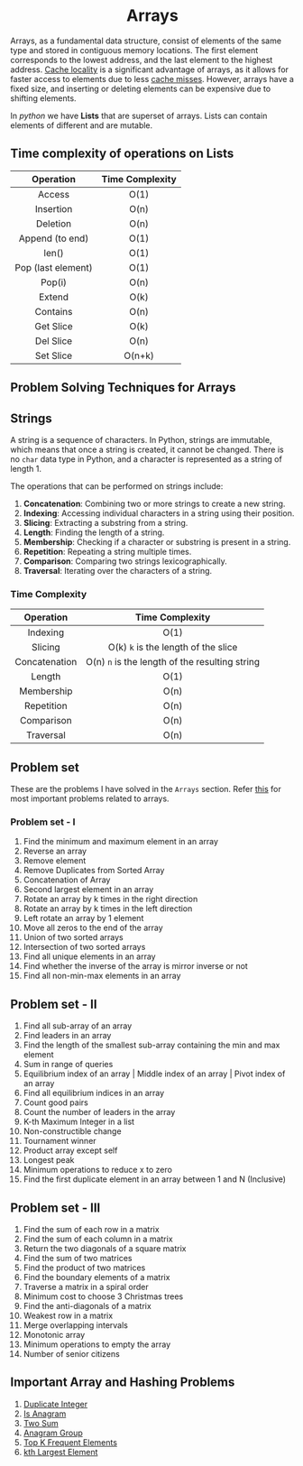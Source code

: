 <h1 align="center"> Arrays </h1>

Arrays, as a fundamental data structure, consist of elements of the same type and stored in contiguous memory locations. The first element corresponds to the lowest address, and the last element to the highest address. [Cache locality](https://www.geeksforgeeks.org/locality-of-reference-and-cache-operation-in-cache-memory/) is a significant advantage of arrays, as it allows for faster access to elements due to less [cache misses](https://stackoverflow.com/questions/18559342/what-is-a-cache-hit-and-a-cache-miss-why-would-context-switching-cause-cache-mi). However, arrays have a fixed size, and inserting or deleting elements can be expensive due to shifting elements.

In _python_ we have **Lists** that are superset of arrays. Lists can contain elements of different and are mutable. 

## Time complexity of operations on Lists

| Operation |Time Complexity |
|:---------:|:---------------:|
| Access | O(1) |
| Insertion | O(n) |
| Deletion | O(n) |
| Append (to end) | O(1) |
| len() | O(1) |
| Pop (last element) | O(1) |
| Pop(i) | O(n) |
| Extend | O(k) |
| Contains | O(n) |
| Get Slice | O(k) |
| Del Slice | O(n) |
| Set Slice | O(n+k) |

## Problem Solving Techniques for Arrays

<!-- Two pointer, Sliding window, binary search, sorting -->

## Strings

A string is a sequence of characters. In Python, strings are immutable, which means that once a string is created, it cannot be changed. There is no `char` data type in Python, and a character is represented as a string of length 1. 

The operations that can be performed on strings include:

1. **Concatenation**: Combining two or more strings to create a new string.
2. **Indexing**: Accessing individual characters in a string using their position.
3. **Slicing**: Extracting a substring from a string.
4. **Length**: Finding the length of a string.
5. **Membership**: Checking if a character or substring is present in a string.
6. **Repetition**: Repeating a string multiple times.
7. **Comparison**: Comparing two strings lexicographically.
8. **Traversal**: Iterating over the characters of a string.

### Time Complexity

| Operation | Time Complexity |
|:---------:|:---------------:|
| Indexing | O(1) |
| Slicing | O(k) `k` is the length of the slice |
| Concatenation | O(n) `n` is the length of the resulting string |
| Length | O(1) |
| Membership | O(n) |
| Repetition | O(n) |
| Comparison | O(n) |
| Traversal | O(n) |

## Problem set

These are the problems I have solved in the `Arrays` section. Refer [this](https://www.techinterviewhandbook.org/grind75?hours=40&weeks=4) for most important problems related to arrays.

### Problem set - I

1. Find the minimum and maximum element in an array
2. Reverse an array
3. Remove element
4. Remove Duplicates from Sorted Array
5. Concatenation of Array
6. Second largest element in an array
7. Rotate an array by k times in the right direction
8. Rotate an array by k times in the left direction
9. Left rotate an array by 1 element
10. Move all zeros to the end of the array
11. Union of two sorted arrays
12. Intersection of two sorted arrays
13. Find all unique elements in an array
14. Find whether the inverse of the array is mirror inverse or not
15. Find all non-min-max elements in an array

## Problem set - II

1. Find all sub-array of an array
2. Find leaders in an array
3. Find the length of the smallest sub-array containing the min and max element
4. Sum in range of queries
5. Equilibrium index of an array | Middle index of an array | Pivot index of an array
6. Find all equilibrium indices in an array
7. Count good pairs
8. Count the number of leaders in the array
9. K-th Maximum Integer in a list
10. Non-constructible change
11. Tournament winner
12. Product array except self
13. Longest peak
14. Minimum operations to reduce x to zero
15. Find the first duplicate element in an array between 1 and N (Inclusive)

## Problem set - III

1. Find the sum of each row in a matrix
2. Find the sum of each column in a matrix
3. Return the two diagonals of a square matrix
4. Find the sum of two matrices
5. Find the product of two matrices
6. Find the boundary elements of a matrix
7. Traverse a matrix in a spiral order
8. Minimum cost to choose 3 Christmas trees
9. Find the anti-diagonals of a matrix
10. Weakest row in a matrix
11. Merge overlapping intervals
12. Monotonic array
13. Minimum operations to empty the array
14. Number of senior citizens


## Important Array and Hashing Problems

1. [Duplicate Integer](https://neetcode.io/problems/duplicate-integer)
2. [Is Anagram](https://neetcode.io/problems/is-anagram)
3. [Two Sum](https://neetcode.io/problems/two-integer-sum)
4. [Anagram Group](https://neetcode.io/problems/anagram-groups)
5. [Top K Frequent Elements](https://neetcode.io/problems/top-k-elements-in-list)
6. [kth Largest Element](https://leetcode.com/problems/kth-largest-element-in-an-array/description/)